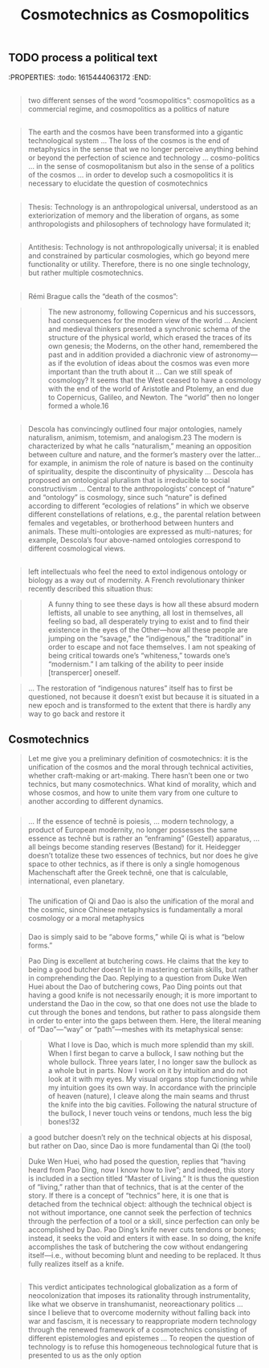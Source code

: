 ﻿---
title: Cosmotechnics as Cosmopolitics
---

## TODO process a political text
:PROPERTIES:
:todo: 1615444063172
:END:
## 
> two different senses of the word “cosmopolitics”: cosmopolitics as a commercial regime, and cosmopolitics as a politics of nature
## 
> The earth and the cosmos have been transformed into a gigantic technological system ... The loss of the cosmos is the end of metaphysics in the sense that we no longer perceive anything behind or beyond the perfection of science and technology ... cosmo-politics ... in the sense of cosmopolitanism but also in the sense of a politics of the cosmos ... in order to develop such a cosmopolitics it is necessary to elucidate the question of cosmotechnics
## 
> Thesis: Technology is an anthropological universal, understood as an exteriorization of memory and the liberation of organs, as some anthropologists and philosophers of technology have formulated it;
##
> Antithesis: Technology is not anthropologically universal; it is enabled and constrained by particular cosmologies, which go beyond mere functionality or utility. Therefore, there is no one single technology, but rather multiple cosmotechnics.
##
> Rémi Brague calls the “death of the cosmos”:

> > The new astronomy, following Copernicus and his successors, had consequences for the modern view of the world … Ancient and medieval thinkers presented a synchronic schema of the structure of the physical world, which erased the traces of its own genesis; the Moderns, on the other hand, remembered the past and in addition provided a diachronic view of astronomy—as if the evolution of ideas about the cosmos was even more important than the truth about it … Can we still speak of cosmology? It seems that the West ceased to have a cosmology with the end of the world of Aristotle and Ptolemy, an end due to Copernicus, Galileo, and Newton. The “world” then no longer formed a whole.16
## 
> Descola has convincingly outlined four major ontologies, namely naturalism, animism, totemism, and analogism.23 The modern is characterized by what he calls “naturalism,” meaning an opposition between culture and nature, and the former’s mastery over the latter... for example, in animism the role of nature is based on the continuity of spirituality, despite the discontinuity of physicality ... Descola has proposed an ontological pluralism that is irreducible to social constructivism ... Central to the anthropologists’ concept of “nature” and “ontology” is cosmology, since such “nature” is defined according to different “ecologies of relations” in which we observe different constellations of relations, e.g., the parental relation between females and vegetables, or brotherhood between hunters and animals. These multi-ontologies are expressed as multi-natures; for example, Descola’s four above-named ontologies correspond to different cosmological views.
## 
> left intellectuals who feel the need to extol indigenous ontology or biology as a way out of modernity. A French revolutionary thinker recently described this situation thus:

> > A funny thing to see these days is how all these absurd modern leftists, all unable to see anything, all lost in themselves, all feeling so bad, all desperately trying to exist and to find their existence in the eyes of the Other—how all these people are jumping on the “savage,” the “indigenous,” the “traditional” in order to escape and not face themselves. I am not speaking of being critical towards one’s “whiteness,” towards one’s “modernism.” I am talking of the ability to peer inside [transpercer] oneself.

> ... The restoration of “indigenous natures” itself has to first be questioned, not because it doesn’t exist but because it is situated in a new epoch and is transformed to the extent that there is hardly any way to go back and restore it
## Cosmotechnics

> Let me give you a preliminary definition of cosmotechnics: it is the unification of the cosmos and the moral through technical activities, whether craft-making or art-making. There hasn’t been one or two technics, but many cosmotechnics. What kind of morality, which and whose cosmos, and how to unite them vary from one culture to another according to different dynamics.
###
> ... If the essence of technē is poiesis, ... modern technology, a product of European modernity, no longer possesses the same essence as technē but is rather an “enframing” (Gestell) apparatus, ... all beings become standing reserves (Bestand) for it. Heidegger doesn’t totalize these two essences of technics, but nor does he give space to other technics, as if there is only a single homogenous Machenschaft after the Greek technē, one that is calculable, international, even planetary.
###
> The unification of Qi and Dao is also the unification of the moral and the cosmic, since Chinese metaphysics is fundamentally a moral cosmology or a moral metaphysics
#### 
> Dao is simply said to be “above forms,” while Qi is what is “below forms.”

> Pao Ding is excellent at butchering cows. He claims that the key to being a good butcher doesn’t lie in mastering certain skills, but rather in comprehending the Dao. Replying to a question from Duke Wen Huei about the Dao of butchering cows, Pao Ding points out that having a good knife is not necessarily enough; it is more important to understand the Dao in the cow, so that one does not use the blade to cut through the bones and tendons, but rather to pass alongside them in order to enter into the gaps between them. Here, the literal meaning of “Dao”—“way” or “path”—meshes with its metaphysical sense:

> > What I love is Dao, which is much more splendid than my skill. When I first began to carve a bullock, I saw nothing but the whole bullock. Three years later, I no longer saw the bullock as a whole but in parts. Now I work on it by intuition and do not  look at it with my eyes. My visual organs stop functioning while my intuition goes its own way. In accordance with the principle of heaven (nature), I cleave along the main seams and thrust the knife into the big cavities. Following the natural structure of the bullock, I never touch veins or tendons, much less the big bones!32

> a good butcher doesn’t rely on the technical objects at his disposal, but rather on Dao, since Dao is more fundamental than Qi (the tool)

> Duke Wen Huei, who had posed the question, replies that “having heard from Pao Ding, now I know how to live”; and indeed, this story is included in a section titled “Master of Living.” It is thus the question of “living,” rather than that of technics, that is at the center of the story. If there is a concept of “technics” here, it is one that is detached from the technical object: although the technical object is not without importance, one cannot seek the perfection of technics through the perfection of a tool or a skill, since perfection can only be accomplished by Dao. Pao Ding’s knife never cuts tendons or bones; instead, it seeks the void and enters it with ease. In so doing, the knife accomplishes the task of butchering the cow without endangering itself—i.e., without becoming blunt and needing to be replaced. It thus fully realizes itself as a knife.
## 
> This verdict anticipates technological globalization as a form of neocolonization that imposes its rationality through instrumentality, like what we observe in transhumanist, neoreactionary politics ... since I believe that to overcome modernity without falling back into war and fascism, it is necessary to reappropriate modern technology through the renewed framework of a cosmotechnics consisting of different epistemologies and epistemes ... To reopen the question of technology is to refuse this homogeneous technological future that is presented to us as the only option
